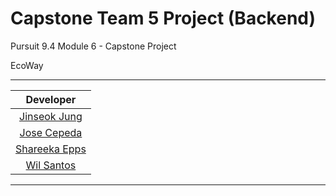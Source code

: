 # Capstone Team 5 Project (Backend)

Pursuit 9.4 Module 6 - Capstone Project

EcoWay

---

|                    Developer                    |
| :---------------------------------------------: |
|   [Jinseok Jung](https://github.com/pjungjs)    |
|   [Jose Cepeda](https://github.com/JoseC620)    |
| [Shareeka Epps](https://github.com/shaketastic) |
| [Wil Santos](https://github.com/Wilsantos1975)  |

---
